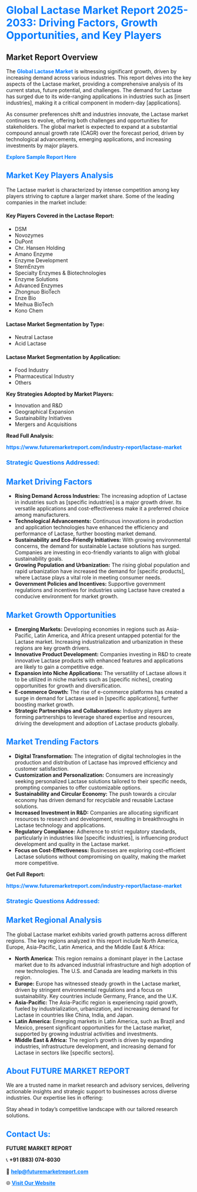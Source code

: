 <h1 style="color: #007BFF;">Global Lactase Market Report 2025-2033: Driving Factors, Growth Opportunities, and Key Players</h1>

<section id="overview">
<h2>Market Report Overview</h2>
<p>The <a href="https://www.futuremarketreport.com/industry-report/lactase-market" style="color: #007BFF; text-decoration: none;"><strong>Global Lactase Market</strong></a> is witnessing significant growth, driven by increasing demand across various industries. This report delves into the key aspects of the Lactase market, providing a comprehensive analysis of its current status, future potential, and challenges. The demand for Lactase has surged due to its wide-ranging applications in industries such as [insert industries], making it a critical component in modern-day [applications].</p>
<p>As consumer preferences shift and industries innovate, the Lactase market continues to evolve, offering both challenges and opportunities for stakeholders. The global market is expected to expand at a substantial compound annual growth rate (CAGR) over the forecast period, driven by technological advancements, emerging applications, and increasing investments by major players.</p>
</section>

<section id="overview">
<p><a href="https://www.futuremarketreport.com/request-sample/reportId=57040" style="color: #007BFF; text-decoration: none;"><strong>Explore Sample Report Here</strong></a></p>
</section>

<section id="key-players">
<h2 style="color: #007BFF;">Market Key Players Analysis</h2>
<p>The Lactase market is characterized by intense competition among key players striving to capture a larger market share. Some of the leading companies in the market include:</p>
<h4>Key Players Covered in the Lactase Report:</h4>
<ul><li>DSM</li><li>Novozymes</li><li>DuPont</li><li>Chr. Hansen Holding</li><li>Amano Enzyme</li><li>Enzyme Development</li><li>SternEnzym</li><li>Specialty Enzymes &amp; Biotechnologies</li><li>Enzyme Solutions</li><li>Advanced Enzymes</li><li>Zhongnuo BioTech</li><li>Enze Bio</li><li>Meihua BioTech</li><li>Kono Chem</li></ul>
<h4>Lactase Market Segmentation by Type:</h4>
<ul><li>Neutral Lactase</li><li>Acid Lactase</li></ul>

<h4>Lactase Market Segmentation by Application:</h4>
<ul><li>Food Industry</li><li>Pharmaceutical Industry</li><li>Others</li></ul>
<p><strong>Key Strategies Adopted by Market Players:</strong></p>
<ul>
<li>Innovation and R&D</li>
<li>Geographical Expansion</li>
<li>Sustainability Initiatives</li>
<li>Mergers and Acquisitions</li>
</ul>
</section>

<section>
<p><strong>Read Full Analysis: </strong></p><a href="https://www.futuremarketreport.com/industry-report/lactase-market" style="color: #007BFF; text-decoration: none;"><strong>https://www.futuremarketreport.com/industry-report/lactase-market</strong></a>
<h3 style="color: #007BFF;">Strategic Questions Addressed:</h3>
</section>

<section id="driving-factors">
<h2 style="color: #007BFF;">Market Driving Factors</h2>
<ul>
<li><strong>Rising Demand Across Industries:</strong> The increasing adoption of Lactase in industries such as [specific industries] is a major growth driver. Its versatile applications and cost-effectiveness make it a preferred choice among manufacturers.</li>
<li><strong>Technological Advancements:</strong> Continuous innovations in production and application technologies have enhanced the efficiency and performance of Lactase, further boosting market demand.</li>
<li><strong>Sustainability and Eco-Friendly Initiatives:</strong> With growing environmental concerns, the demand for sustainable Lactase solutions has surged. Companies are investing in eco-friendly variants to align with global sustainability goals.</li>
<li><strong>Growing Population and Urbanization:</strong> The rising global population and rapid urbanization have increased the demand for [specific products], where Lactase plays a vital role in meeting consumer needs.</li>
<li><strong>Government Policies and Incentives:</strong> Supportive government regulations and incentives for industries using Lactase have created a conducive environment for market growth.</li>
</ul>
</section>

<section id="growth-opportunities">
<h2 style="color: #007BFF;">Market Growth Opportunities</h2>
<ul>
<li><strong>Emerging Markets:</strong> Developing economies in regions such as Asia-Pacific, Latin America, and Africa present untapped potential for the Lactase market. Increasing industrialization and urbanization in these regions are key growth drivers.</li>
<li><strong>Innovative Product Development:</strong> Companies investing in R&D to create innovative Lactase products with enhanced features and applications are likely to gain a competitive edge.</li>
<li><strong>Expansion into Niche Applications:</strong> The versatility of Lactase allows it to be utilized in niche markets such as [specific niches], creating opportunities for growth and diversification.</li>
<li><strong>E-commerce Growth:</strong> The rise of e-commerce platforms has created a surge in demand for Lactase used in [specific applications], further boosting market growth.</li>
<li><strong>Strategic Partnerships and Collaborations:</strong> Industry players are forming partnerships to leverage shared expertise and resources, driving the development and adoption of Lactase products globally.</li>
</ul>
</section>

<section id="trending-factors">
<h2 style="color: #007BFF;">Market Trending Factors</h2>
<ul>
<li><strong>Digital Transformation:</strong> The integration of digital technologies in the production and distribution of Lactase has improved efficiency and customer satisfaction.</li>
<li><strong>Customization and Personalization:</strong> Consumers are increasingly seeking personalized Lactase solutions tailored to their specific needs, prompting companies to offer customizable options.</li>
<li><strong>Sustainability and Circular Economy:</strong> The push towards a circular economy has driven demand for recyclable and reusable Lactase solutions.</li>
<li><strong>Increased Investment in R&D:</strong> Companies are allocating significant resources to research and development, resulting in breakthroughs in Lactase technology and applications.</li>
<li><strong>Regulatory Compliance:</strong> Adherence to strict regulatory standards, particularly in industries like [specific industries], is influencing product development and quality in the Lactase market.</li>
<li><strong>Focus on Cost-Effectiveness:</strong> Businesses are exploring cost-efficient Lactase solutions without compromising on quality, making the market more competitive.</li>
</ul>
</section>

<section>
<p><strong>Get Full Report: </strong></p><a href="https://www.futuremarketreport.com/industry-report/lactase-market" style="color: #007BFF; text-decoration: none;"><strong>https://www.futuremarketreport.com/industry-report/lactase-market</strong></a>
<h3 style="color: #007BFF;">Strategic Questions Addressed:</h3>
</section>


<section id="regional-analysis">
<h2 style="color: #007BFF;">Market Regional Analysis</h2>
<p>The global Lactase market exhibits varied growth patterns across different regions. The key regions analyzed in this report include North America, Europe, Asia-Pacific, Latin America, and the Middle East & Africa:</p>
<ul>
<li><strong>North America:</strong> This region remains a dominant player in the Lactase market due to its advanced industrial infrastructure and high adoption of new technologies. The U.S. and Canada are leading markets in this region.</li>
<li><strong>Europe:</strong> Europe has witnessed steady growth in the Lactase market, driven by stringent environmental regulations and a focus on sustainability. Key countries include Germany, France, and the U.K.</li>
<li><strong>Asia-Pacific:</strong> The Asia-Pacific region is experiencing rapid growth, fueled by industrialization, urbanization, and increasing demand for Lactase in countries like China, India, and Japan.</li>
<li><strong>Latin America:</strong> Emerging markets in Latin America, such as Brazil and Mexico, present significant opportunities for the Lactase market, supported by growing industrial activities and investments.</li>
<li><strong>Middle East & Africa:</strong> The region’s growth is driven by expanding industries, infrastructure development, and increasing demand for Lactase in sectors like [specific sectors].</li>
</ul>
</section>

<footer>
<h2 style="color: #007BFF;">About FUTURE MARKET REPORT</h2>
<p>We are a trusted name in market research and advisory services, delivering actionable insights and strategic support to businesses across diverse industries. Our expertise lies in offering:</p>

<p>Stay ahead in today’s competitive landscape with our tailored research solutions.</p>

<h2 style="color: #007BFF;">Contact Us:</h2>
<p><strong>FUTURE MARKET REPORT</strong></p>
<p>📞 <strong>+91 (883) 074-8030</strong></p>
<p>📧 <strong><a href="mailto:help@futuremarketreport.com" style="color: #007BFF;">help@futuremarketreport.com</a></strong></p>
<p>🌐 <strong><a href="https://www.futuremarketreport.com/" style="color: #007BFF;">Visit Our Website</a></strong></p>
</footer>